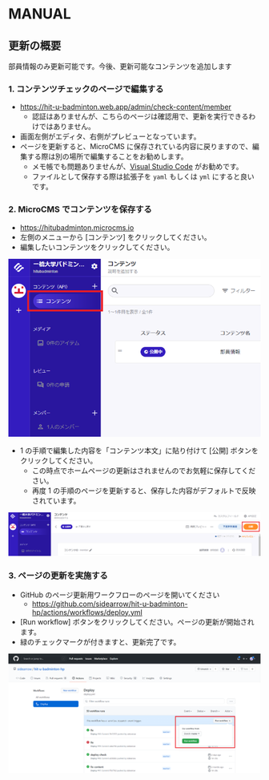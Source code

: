 # MANUAL

## 更新の概要

部員情報のみ更新可能です。今後、更新可能なコンテンツを追加します

### 1. コンテンツチェックのページで編集する

- https://hit-u-badminton.web.app/admin/check-content/member
  - 認証はありませんが、こちらのページは確認用で、更新を実行できるわけではありません。
- 画面左側がエディタ、右側がプレビューとなっています。
- ページを更新すると、MicroCMS に保存されている内容に戻りますので、編集する際は別の場所で編集することをお勧めします。
  - メモ帳でも問題ありませんが、[Visual Studio Code](https://azure.microsoft.com/ja-jp/products/visual-studio-code/) がお勧めです。
  - ファイルとして保存する際は拡張子を `yaml` もしくは `yml` にすると良いです。

### 2. MicroCMS でコンテンツを保存する

- https://hitubadminton.microcms.io
- 左側のメニューから [コンテンツ] をクリックしてください。
- 編集したいコンテンツをクリックしてください。

![-](./manual-02.png)

- 1 の手順で編集した内容を「コンテンツ本文」に貼り付けて [公開] ボタンをクリックしてください。
  - この時点でホームページの更新はされませんのでお気軽に保存してください。
  - 再度 1 の手順のページを更新すると、保存した内容がデフォルトで反映されています。

![-](./manual-03.png)

### 3. ページの更新を実施する

- GitHub のページ更新用ワークフローのページを開いてください
  - https://github.com/sidearrow/hit-u-badminton-hp/actions/workflows/deploy.yml
- [Run workflow] ボタンをクリックしてください。ページの更新が開始されます。
- 緑のチェックマークが付きますと、更新完了です。

![-](./manual-04.png)
